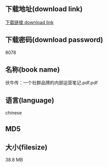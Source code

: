## 下载地址(download link)
[下载链接 download link](https://tutu365.netlify.app/?s=%E4%BC%8F%E7%89%9B%E4%BC%A0%EF%BC%9A%E4%B8%80%E4%B8%AA%E7%A4%BE%E7%BE%A4%E5%93%81%E7%89%8C%E7%9A%84%E5%86%85%E9%83%A8%E8%BF%90%E8%90%A5%E7%AC%94%E8%AE%B0.pdf)

## 下载密码(download password)
8078

## 名称(book name)
伏牛传：一个社群品牌的内部运营笔记.pdf.pdf

## 语言(language)
chinese

## MD5


## 大小(filesize)
38.8 MB
